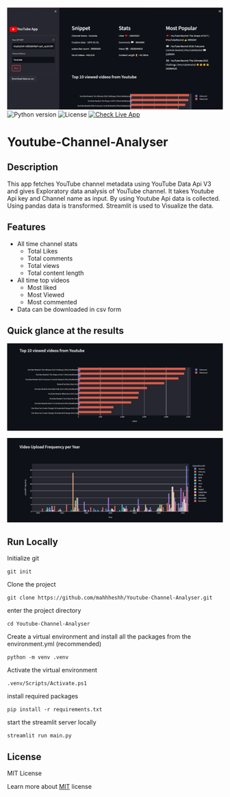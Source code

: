 ![banner](Preview/Dashboard.png)
![Python version](https://img.shields.io/badge/Python%20version-3.10%2B-lightgrey)
![License](https://img.shields.io/badge/License-MIT-green)
[![Check Live App](https://img.shields.io/badge/Check-Live%20APP-red)](https://youtube-channel-analyser.streamlit.app/)


# Youtube-Channel-Analyser

## Description
This app fetches YouTube channel metadata using YouTube Data Api V3 and gives Exploratory data analysis of YouTube channel. It takes Youtube Api key and Channel name as input. By using Youtube Api data is collected. Using pandas data is transformed. Streamlit is used to Visualize the data.

## Features
- All time channel stats
  - Total Likes
  - Total comments
  - Total views
  - Total content length
- All time top videos
  - Most liked
  - Most Viewed
  - Most commented
- Data can be downloaded in csv form 

## Quick glance at the results
![Top-10-videos](Preview/Top-10-videos.png)

![video-upload-freq](Preview/Video-upload-frequency.png)


## Run Locally
Initialize git
```
git init
```
Clone the project
```
git clone https://github.com/mahhheshh/Youtube-Channel-Analyser.git
```
enter the project directory
```
cd Youtube-Channel-Analyser
```
Create a virtual environment and install all the packages from the environment.yml (recommended)
```
python -m venv .venv
```
Activate the virtual environment
```
.venv/Scripts/Activate.ps1
```
install required packages
```
pip install -r requirements.txt
```
start the streamlit server locally
```
streamlit run main.py
```

## License
MIT License

Learn more about [MIT](https://choosealicense.com/licenses/mit/) license